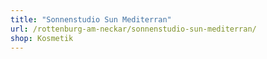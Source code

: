 ```yaml
---
title: "Sonnenstudio Sun Mediterran"
url: /rottenburg-am-neckar/sonnenstudio-sun-mediterran/
shop: Kosmetik
---
```

